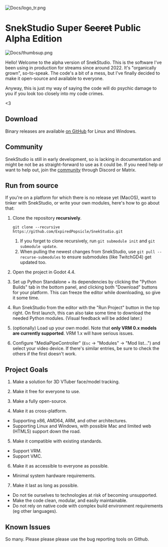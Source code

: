 ![Docs/logo_tr.png](Docs/logo_tr.png)

# SnekStudio Super ~~Secret~~ Public Alpha Edition

![Docs/thumbsup.png](Docs/thumbsup.png)

Hello! Welcome to the alpha version of SnekStudio. This is the software I've
been using in production for streams since around 2022. It's "organically
grown", so-to-speak. The code's a bit of a mess, but I've finally decided to
make it open-source and available to everyone.

Anyway, this is just my way of saying the code will do psychic damage to you if
you look too closely into my code crimes.

<3

## Download

Binary releases are available [on GitHub](https://github.com/ExpiredPopsicle/SnekStudio/releases) for Linux and Windows.

## Community

SnekStudio is still in early development, so is lacking in documentation and might be not be as straight-forward to use as it could be. If you need help or want to help out, join the [community](https://snekstudio.com/#community) through Discord or Matrix.

## Run from source

If you're on a platform for which there is no release yet (MacOS), want to tinker with SnekStudio, or write your own modules, here's how to go about that:

1. Clone the repository **recursively**.
    ```
    git clone --recursive https://github.com/ExpiredPopsicle/SnekStudio.git
    ```
    1. If you forget to clone recursively, run `git submodule init` and `git submodule update`.
    2. When pulling the newest changes from SnekStudio, use `git pull --recurse-submodules` to ensure submodules (like TwitchGD4) get updated too.

2. Open the project in Godot 4.4.

3. Set up Python Standalone + its dependencies by clicking the "Python Builds" tab in the bottom panel, and clicking both "Download" buttons for your platform. This can freeze the editor while downloading, so give it some time.

4. Run SnekStudio from the editor with the "Run Project" button in the top right. On first launch, this can also take some time to download the needed Python modules. (Visual feedback will be added later.)

5. (optionally) Load up your own model. Note that **only VRM 0.x models are currently supported**. VRM 1.x will have serious issues.

6. Configure "MediaPipeController" (`Esc` -> "Modules" -> "Mod list...") and select your video device. If there's similar entries, be sure to check the others if the first doesn't work.

## Project Goals

1. Make a solution for 3D VTuber face/model tracking.

2. Make it free for everyone to use.

3. Make a fully open-source.

4. Make it as cross-platform.
  - Supporting x86, AMD64, ARM, and other architectures.
  - Supporting Linux and Windows, with possible Mac and limited web (HTML5)
	support down the road.

5. Make it compatible with existing standards.
  - Support VRM.
  - Support VMC.

6. Make it as accessible to everyone as possible.
  - Minimal system hardware requirements.

7. Make it last as long as possible.
  - Do not tie ourselves to technologies at risk of becoming unsupported.
  - Make the code clean, modular, and easily maintainable.
  - Do not rely on native code with complex build environment requirements (eg
	other languages).

## Known Issues

So many. Please please please use the bug reporting tools on Github.
